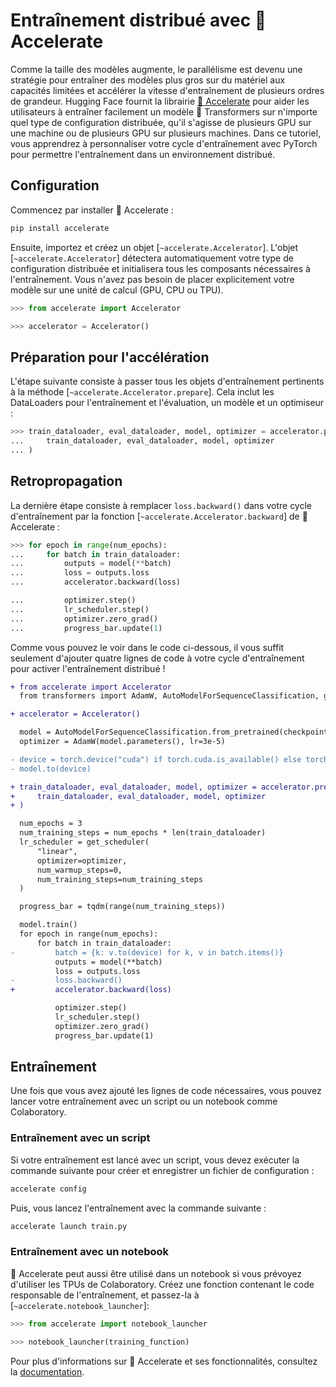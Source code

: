 <!--Copyright 2022 The HuggingFace Team. All rights reserved.

Licensed under the Apache License, Version 2.0 (the "License"); you may not use this file except in compliance with
the License. You may obtain a copy of the License at

http://www.apache.org/licenses/LICENSE-2.0

Unless required by applicable law or agreed to in writing, software distributed under the License is distributed on
an "AS IS" BASIS, WITHOUT WARRANTIES OR CONDITIONS OF ANY KIND, either express or implied. See the License for the
specific language governing permissions and limitations under the License.

⚠️ Note that this file is in Markdown but contain specific syntax for our doc-builder (similar to MDX) that may not be
rendered properly in your Markdown viewer.

-->

# Entraînement distribué avec 🤗 Accelerate

Comme la taille des modèles augmente, le parallélisme est devenu une stratégie pour entraîner des modèles plus gros sur du matériel aux capacités limitées et accélérer la vitesse d'entraînement de plusieurs ordres de grandeur. Hugging Face fournit la librairie [🤗 Accelerate](https://huggingface.co/docs/accelerate) pour aider les utilisateurs à entraîner facilement un modèle 🤗 Transformers sur n'importe quel type de configuration distribuée, qu'il s'agisse de plusieurs GPU sur une machine ou de plusieurs GPU sur plusieurs machines. Dans ce tutoriel, vous apprendrez à personnaliser votre cycle d'entraînement avec PyTorch pour permettre l'entraînement dans un environnement distribué.

## Configuration

Commencez par installer 🤗 Accelerate :

```bash
pip install accelerate
```

Ensuite, importez et créez un objet [`~accelerate.Accelerator`]. L'objet [`~accelerate.Accelerator`] détectera automatiquement votre type de configuration distribuée et initialisera tous les composants nécessaires à l'entraînement. Vous n'avez pas besoin de placer explicitement votre modèle sur une unité de calcul (GPU, CPU ou TPU).

```py
>>> from accelerate import Accelerator

>>> accelerator = Accelerator()
```

## Préparation pour l'accélération

L'étape suivante consiste à passer tous les objets d'entraînement pertinents à la méthode [`~accelerate.Accelerator.prepare`]. Cela inclut les DataLoaders pour l'entraînement et l'évaluation, un modèle et un optimiseur :

```py
>>> train_dataloader, eval_dataloader, model, optimizer = accelerator.prepare(
...     train_dataloader, eval_dataloader, model, optimizer
... )
```

## Retropropagation

La dernière étape consiste à remplacer `loss.backward()` dans votre cycle d'entraînement par la fonction [`~accelerate.Accelerator.backward`] de 🤗 Accelerate :

```py
>>> for epoch in range(num_epochs):
...     for batch in train_dataloader:
...         outputs = model(**batch)
...         loss = outputs.loss
...         accelerator.backward(loss)

...         optimizer.step()
...         lr_scheduler.step()
...         optimizer.zero_grad()
...         progress_bar.update(1)
```

Comme vous pouvez le voir dans le code ci-dessous, il vous suffit seulement d'ajouter quatre lignes de code à votre cycle d'entraînement pour activer l'entraînement distribué !

```diff
+ from accelerate import Accelerator
  from transformers import AdamW, AutoModelForSequenceClassification, get_scheduler

+ accelerator = Accelerator()

  model = AutoModelForSequenceClassification.from_pretrained(checkpoint, num_labels=2)
  optimizer = AdamW(model.parameters(), lr=3e-5)

- device = torch.device("cuda") if torch.cuda.is_available() else torch.device("cpu")
- model.to(device)

+ train_dataloader, eval_dataloader, model, optimizer = accelerator.prepare(
+     train_dataloader, eval_dataloader, model, optimizer
+ )

  num_epochs = 3
  num_training_steps = num_epochs * len(train_dataloader)
  lr_scheduler = get_scheduler(
      "linear",
      optimizer=optimizer,
      num_warmup_steps=0,
      num_training_steps=num_training_steps
  )

  progress_bar = tqdm(range(num_training_steps))

  model.train()
  for epoch in range(num_epochs):
      for batch in train_dataloader:
-         batch = {k: v.to(device) for k, v in batch.items()}
          outputs = model(**batch)
          loss = outputs.loss
-         loss.backward()
+         accelerator.backward(loss)

          optimizer.step()
          lr_scheduler.step()
          optimizer.zero_grad()
          progress_bar.update(1)
```

## Entraînement

Une fois que vous avez ajouté les lignes de code nécessaires, vous pouvez lancer votre entraînement avec un script ou un notebook comme Colaboratory.

### Entraînement avec un script

Si votre entraînement est lancé avec un script, vous devez exécuter la commande suivante pour créer et enregistrer un fichier de configuration :

```bash
accelerate config
```

Puis, vous lancez l'entraînement avec la commande suivante :

```bash
accelerate launch train.py
```

### Entraînement avec un notebook

🤗 Accelerate peut aussi être utilisé dans un notebook si vous prévoyez d'utiliser les TPUs de Colaboratory. Créez une fonction contenant le code responsable de l'entraînement, et passez-la à [`~accelerate.notebook_launcher`]:

```py
>>> from accelerate import notebook_launcher

>>> notebook_launcher(training_function)
```

Pour plus d'informations sur 🤗 Accelerate et ses fonctionnalités, consultez la [documentation](https://huggingface.co/docs/accelerate).
